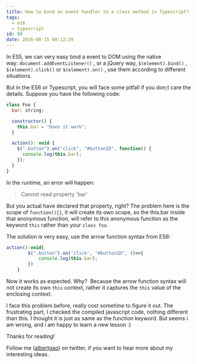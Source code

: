 ```yaml
---
title: How to bind an event handler to a class method in Typescript?
tags:
  - es6
  - typescript
id: 98
date: 2016-08-15 00:12:39
---
```


In ES5, we can very easy bind a event to DOM using the native way: `document.addEventListener()` , or a jQuery way, `$(element).bind()` , `$(element).click()` or `$(element).on()` , use them according to different situations.

But in the ES6 or Typescript, you will face some pitfall if you don;t care the details. Suppose you have the following code:

<!--more-->

```javascript
class Foo {
  bar: string;

  constructor() {
    this.bar = "Does it work";
  }

  action(): void {
    $(".button").on("click", "#buttonID", function() {
      console.log(this.bar);
    });
  }
}
```

In the runtime, an error will happen:

> Cannot read property 'bar'

But you actual have declared that property, right? The problem here is the scope of `function(){}`, it will create its own scope, so the this.bar inside that anonymous function, will refer to this anonymous function as the keyword `this` rather than your `class foo`.

The solution is very easy, use the arrow function syntax from ES6:

```javascript
action():void{
        $(".button").on('click', "#buttonID", ()=>{
            console.log(this.bar);
        })
    }
```

Now it works as expected. Why?  Because the arrow function syntax will not create its own `this` context, rather it captures the `this` value of the enclosing context.

I face this problem before, really cost sometime to figure it out. The frustrating part, I checked the compiled javascript code, nothing different than this. I thought it is just as same as the function keyword. But seems i am wrong, and i am happy to learn a new lesson :)

Thanks for reading!

Follow me (<a href='https://twitter.com/albertgao' target="_blank" rel="noopener noreferrer">albertgao</a>) on twitter, if you want to hear more about my interesting ideas.

